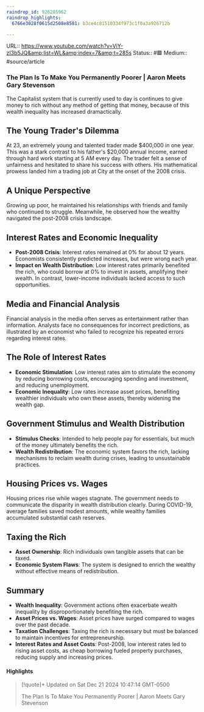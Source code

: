 ```yaml
---
raindrop_id: 926285962
raindrop_highlights:
  6766e3028f0615d2508e8581: b3ce4c81510334f973c1f0a3a926712b

---
```


URL:: https://www.youtube.com/watch?v=ViY-zI3b5JQ&amp;list=WL&amp;index=7&amp;t=285s
Status:: #🟩 
Medium:: #source/article

### The Plan Is To Make You Permanently Poorer | Aaron Meets Gary Stevenson

The Capitalist system that is currently used to day is continues to give money to rich without any method of getting that money, because of this wealth inequality has increased dramactically.

## The Young Trader's Dilemma

At 23, an extremely young and talented trader made $400,000 in one year. This was a stark contrast to his father's $20,000 annual income, earned through hard work starting at 5 AM every day. The trader felt a sense of unfairness and hesitated to share his success with others. His mathematical prowess landed him a trading job at City at the onset of the 2008 crisis.

## A Unique Perspective

Growing up poor, he maintained his relationships with friends and family who continued to struggle. Meanwhile, he observed how the wealthy navigated the post-2008 crisis landscape.

## Interest Rates and Economic Inequality

- **Post-2008 Crisis**: Interest rates remained at 0% for about 12 years. Economists consistently predicted increases, but were wrong each year.
- **Impact on Wealth Distribution**: Low interest rates primarily benefited the rich, who could borrow at 0% to invest in assets, amplifying their wealth. In contrast, lower-income individuals lacked access to such opportunities.

## Media and Financial Analysis

Financial analysis in the media often serves as entertainment rather than information. Analysts face no consequences for incorrect predictions, as illustrated by an economist who failed to recognize his repeated errors regarding interest rates.

## The Role of Interest Rates

- **Economic Stimulation**: Low interest rates aim to stimulate the economy by reducing borrowing costs, encouraging spending and investment, and reducing unemployment.
- **Economic Inequality**: Low rates increase asset prices, benefiting wealthier individuals who own these assets, thereby widening the wealth gap.

## Government Stimulus and Wealth Distribution

- **Stimulus Checks**: Intended to help people pay for essentials, but much of the money ultimately benefits the rich.
- **Wealth Redistribution**: The economic system favors the rich, lacking mechanisms to reclaim wealth during crises, leading to unsustainable practices.

## Housing Prices vs. Wages

Housing prices rise while wages stagnate. The government needs to communicate the disparity in wealth distribution clearly. During COVID-19, average families saved modest amounts, while wealthy families accumulated substantial cash reserves.

## Taxing the Rich

- **Asset Ownership**: Rich individuals own tangible assets that can be taxed.
- **Economic System Flaws**: The system is designed to enrich the wealthy without effective means of redistribution.

## Summary

- **Wealth Inequality**: Government actions often exacerbate wealth inequality by disproportionately benefiting the rich.
- **Asset Prices vs. Wages**: Asset prices have surged compared to wages over the past decade.
- **Taxation Challenges**: Taxing the rich is necessary but must be balanced to maintain incentives for entrepreneurship.
- **Interest Rates and Asset Costs**: Post-2008, low interest rates led to rising asset costs, as cheap borrowing fueled property purchases, reducing supply and increasing prices.


#### Highlights

> [!quote]+ Updated on Sat Dec 21 2024 10:47:14 GMT-0500
>
> The Plan Is To Make You Permanently Poorer | Aaron Meets Gary Stevenson
